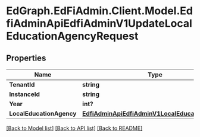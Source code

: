 # EdGraph.EdFiAdmin.Client.Model.EdfiAdminApiEdfiAdminV1UpdateLocalEducationAgencyRequest

## Properties

Name | Type | Description | Notes
------------ | ------------- | ------------- | -------------
**TenantId** | **string** |  | [optional] 
**InstanceId** | **string** |  | [optional] 
**Year** | **int?** |  | [optional] 
**LocalEducationAgency** | [**EdfiAdminApiEdfiAdminV1LocalEducationAgency**](EdfiAdminApiEdfiAdminV1LocalEducationAgency.md) |  | [optional] 

[[Back to Model list]](../README.md#documentation-for-models) [[Back to API list]](../README.md#documentation-for-api-endpoints) [[Back to README]](../README.md)

